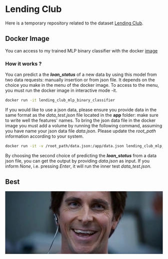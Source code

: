 # Lending Club

Here is a temporary repository related to the dataset [Lending Club](https://www.kaggle.com/datasets/ethon0426/lending-club-20072020q1/code).

## Docker Image

You can access to my trained MLP binary classifier with the docker [image](https://hub.docker.com/repository/docker/yanncauchepin/lendingclub/general)

### How it works ?

You can predict a the ***loan_status*** of a new data by using this model from two data requests: manually insertion or from json file. It depends on the choice you make in the menu of the docker image. To access to the menu, you must run the docker image in interactive mode -it.
```bash
docker run -it lending_club_mlp_binary_classifier
```

If you would like to use a json data, please ensure you provide data in the same format as the *data_test.json* file located in the **app** folder: make sure to write well the features' names. To bring the json data file in the docker image you must add a volume by running the following command, assuming you have name your json data file *data.json*. Please update the *root_path* information according to your system.
```bash
docker run -it -v /root_path/data.json:/app/data.json lending_club_mlp_binary_classifier
```
By choosing the second choice of predicting the ***loan_status*** from a data json file, you can get the output by providing *data.json* as input. If you inform *None*, i.e. pressing *Enter*, it will run the inner test *data_test.json*.

## Best

![](the_big_short.jpg)
